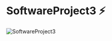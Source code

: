 # SoftwareProject3 ⚡ 
![SoftwareProject3 ](https://images.unsplash.com/photo-1668427566169-1b44904419b4?ixlib=rb-4.0.3&ixid=MnwxMjA3fDB8MHxwaG90by1wYWdlfHx8fGVufDB8fHx8&auto=format&fit=crop&w=1000&q=80 "SoftwareProject3")
